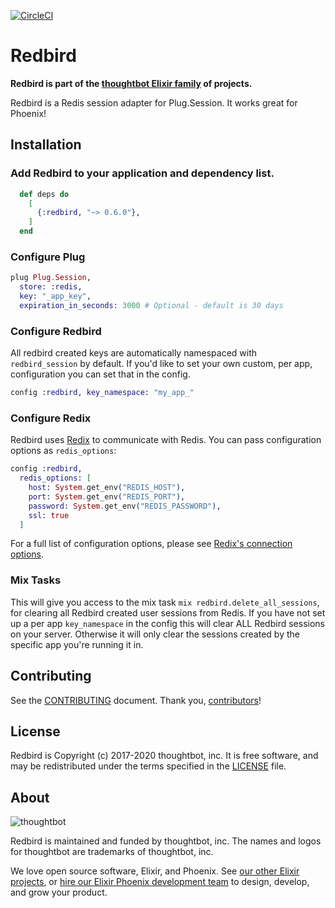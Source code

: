 [![CircleCI](https://circleci.com/gh/thoughtbot/redbird.svg?style=svg&circle-token=ffeb06ba85ab9e15f98730027745be851d647b61&branch=master)](https://circleci.com/gh/thoughtbot/redbird)

# Redbird

**Redbird is part of the [thoughtbot Elixir family][elixir-phoenix] of projects.**

Redbird is a Redis session adapter for Plug.Session.
It works great for Phoenix!

## Installation

### Add Redbird to your application and dependency list.

```elixir
  def deps do
    [
      {:redbird, "~> 0.6.0"},
    ]
  end
```

### Configure Plug

```elixir
plug Plug.Session,
  store: :redis,
  key: "_app_key",
  expiration_in_seconds: 3000 # Optional - default is 30 days
```

### Configure Redbird

All redbird created keys are automatically namespaced with `redbird_session` by
default. If you'd like to set your own custom, per app, configuration you can
set that in the config.

```elixir
config :redbird, key_namespace: "my_app_"
```

### Configure Redix

Redbird uses [Redix] to communicate with Redis. You can pass configuration
options as `redis_options`:

```elixir
config :redbird,
  redis_options: [
    host: System.get_env("REDIS_HOST"),
    port: System.get_env("REDIS_PORT"),
    password: System.get_env("REDIS_PASSWORD"),
    ssl: true
  ]
```

For a full list of configuration options, please see [Redix's connection
options].

  [Redix]: https://hexdocs.pm/redix/Redix.html
  [Redix's connection options]: https://hexdocs.pm/redix/Redix.html#start_link/1-connection-options

### Mix Tasks

This will give you access to the mix task `mix redbird.delete_all_sessions`, for
clearing all Redbird created user sessions from Redis. If you have not set up a
per app `key_namespace` in the config this will clear ALL Redbird sessions on
your server. Otherwise it will only clear the sessions created by the specific
app you're running it in.

## Contributing

See the [CONTRIBUTING] document.
Thank you, [contributors]!

  [CONTRIBUTING]: CONTRIBUTING.md
  [contributors]: https://github.com/thoughtbot/redbird/graphs/contributors

## License

Redbird is Copyright (c) 2017-2020 thoughtbot, inc.
It is free software, and may be redistributed
under the terms specified in the [LICENSE] file.

  [LICENSE]: /LICENSE

## About

![thoughtbot](http://presskit.thoughtbot.com/images/thoughtbot-logo-for-readmes.svg)

Redbird is maintained and funded by thoughtbot, inc.
The names and logos for thoughtbot are trademarks of thoughtbot, inc.

We love open source software, Elixir, and Phoenix. See [our other Elixir
projects][elixir-phoenix], or [hire our Elixir Phoenix development team][hire]
to design, develop, and grow your product.

  [elixir-phoenix]: https://thoughtbot.com/services/elixir-phoenix?utm_source=github
  [hire]: https://thoughtbot.com?utm_source=github
